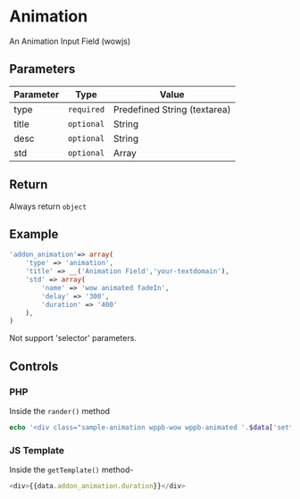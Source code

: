 # Animation
An Animation Input Field (wowjs)

## Parameters
Parameter | Type | Value
--- | --- | ---
type | `required` | Predefined String (textarea)
title | `optional` | String
desc | `optional` | String
std | `optional` | Array

## Return
Always return `object`

## Example
```php
'addon_animation'=> array(
	'type' => 'animation',
	'title' => __('Animation Field','your-textdomain'),
	'std' => array(
	    'name' => 'wow animated fadeIn',
		'delay' => '300',
		'duration' => '400'
	),
)
```
Not support 'selector' parameters.

## Controls
### PHP
Inside the `rander()` method
```php
echo '<div class="sample-animation wppb-wow wppb-animated '.$data['settings']['addon_animation']['name'].' '.$data['settings']['addon_animation']['duration'].'" data-wppb-wow-delay="'.$data['settings']['addon_animation']['delay'].'"> Animated Text </div>';
```

### JS Template
Inside the `getTemplate()` method-
```js
<div>{{data.addon_animation.duration}}</div>
```
